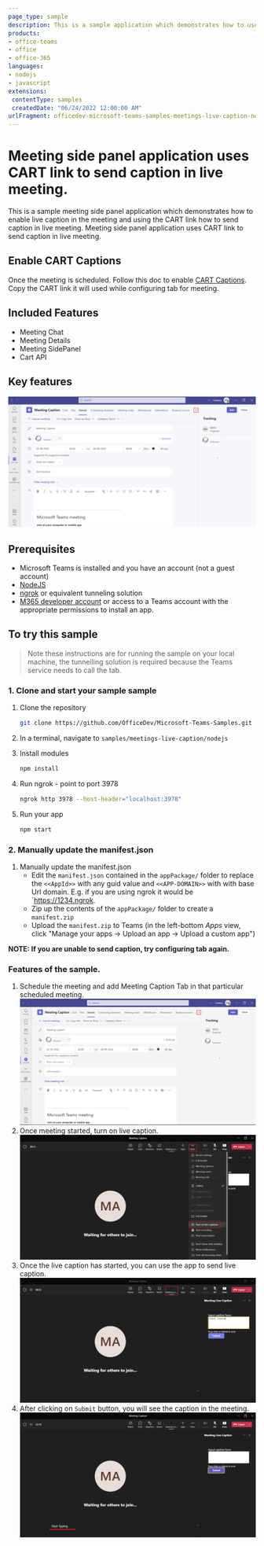 ```yaml
---
page_type: sample
description: This is a sample application which demonstrates how to use CART link to send live captions in the meeting tabs.
products:
- office-teams
- office
- office-365
languages:
- nodejs
- javascript
extensions:
 contentType: samples
 createdDate: "06/24/2022 12:00:00 AM"
urlFragment: officedev-microsoft-teams-samples-meetings-live-caption-nodejs
---
```


# Meeting side panel application uses CART link to send caption in live meeting.

This is a sample meeting side panel application which demonstrates how to enable live caption in the meeting and using the CART link how to send caption in live meeting. Meeting side panel application uses CART link to send caption in live meeting.

## Enable CART Captions
Once the meeting is scheduled. Follow this doc to enable [CART Captions](https://support.microsoft.com/office/use-cart-captions-in-a-microsoft-teams-meeting-human-generated-captions-2dd889e8-32a8-4582-98b8-6c96cf14eb47).
Copy the CART link it will used while configuring tab for meeting.

## Included Features
* Meeting Chat 
* Meeting Details
* Meeting SidePanel
* Cart API

## Key features

![Key Features](Images/MeetingCaption.gif)

## Prerequisites

- Microsoft Teams is installed and you have an account (not a guest account)
-  [NodeJS](https://nodejs.org/en/)
-  [ngrok](https://ngrok.com/) or equivalent tunneling solution
-  [M365 developer account](https://docs.microsoft.com/en-us/microsoftteams/platform/concepts/build-and-test/prepare-your-o365-tenant) or access to a Teams account with the appropriate permissions to install an app.

## To try this sample

> Note these instructions are for running the sample on your local machine, the tunnelling solution is required because
> the Teams service needs to call the tab.

### 1. Clone and start your sample sample
1) Clone the repository

    ```bash
    git clone https://github.com/OfficeDev/Microsoft-Teams-Samples.git
    ```

2) In a terminal, navigate to `samples/meetings-live-caption/nodejs`

3) Install modules

    ```bash
    npm install
    ```
4) Run ngrok - point to port 3978

    ```bash
    ngrok http 3978 --host-header="localhost:3978"
    ```
5) Run your app

    ```bash
    npm start
    ```
### 2. Manually update the manifest.json
1. Manually update the manifest.json
    - Edit the `manifest.json` contained in the  `appPackage/` folder to replace the `<<AppId>>` with any guid value and `<<APP-DOMAIN>>` with with base Url domain. E.g. if you are using ngrok it would be `https://1234.ngrok.
    - Zip up the contents of the `appPackage/` folder to create a `manifest.zip`
    - Upload the `manifest.zip` to Teams (in the left-bottom *Apps* view, click "Manage your apps -> Upload an app -> Upload a custom app")

**NOTE: If you are unable to send caption, try configuring tab again.**

### Features of the sample.
1. Schedule the meeting and add Meeting Caption Tab in that particular scheduled meeting.
![Add Tab](Images/AddMeetingCaption.png)
2. Once meeting started, turn on live caption.
![Start live caption](Images/TurnOnLiveCaption.png)
3. Once the live caption has started, you can use the app to send live caption.
![Send live caption](Images/MeetingCaptionSidePanel.png)
4. After clicking on `Submit` button, you will see the caption in the meeting.
![Caption in meeting](Images/LiveCaption.png)

